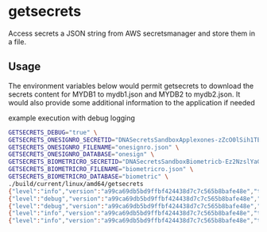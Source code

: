 # getsecrets

Access secrets a JSON string from AWS secretsmanager and store them in a file.

## Usage
The environment variables below would permit getsecrets to download the secrets content for MYDB1 to mydb1.json and MYDB2 to mydb2.json. It would also provide some additional information to the application if needed

example execution with debug logging
```bash
GETSECRETS_DEBUG="true" \
GETSECRETS_ONESIGNRO_SECRETID="DNASecretsSandboxApplexones-zZcO0lSih1TE" \
GETSECRETS_ONESIGNRO_FILENAME="onesignro.json" \
GETSECRETS_ONESIGNRO_DATABASE="onesign" \
GETSECRETS_BIOMETRICRO_SECRETID="DNASecretsSandboxBiometricb-Ez2NzslYaGgI" \
GETSECRETS_BIOMETRICRO_FILENAME="biometricro.json" \
GETSECRETS_BIOMETRICRO_DATABASE="biometric" \
./build/current/linux/amd64/getsecrets
{"level":"info","version":"a99ca69db5bd9ffbf424438d7c7c565b8bafe48e","time":"2023-10-18T06:24:12-04:00","message":"starting"}
{"level":"debug","version":"a99ca69db5bd9ffbf424438d7c7c565b8bafe48e","time":"2023-10-18T06:24:12-04:00","message":"will lookup DNASecretsSandboxBiometricb-Ez2NzslYaGgI for BIOMETRICRO and write it to biometricro.json"}
{"level":"debug","version":"a99ca69db5bd9ffbf424438d7c7c565b8bafe48e","time":"2023-10-18T06:24:12-04:00","message":"will lookup DNASecretsSandboxApplexones-zZcO0lSih1TE for ONESIGNRO and write it to onesignro.json"}
{"level":"info","version":"a99ca69db5bd9ffbf424438d7c7c565b8bafe48e","time":"2023-10-18T06:24:12-04:00","message":"wrote BIOMETRICRO - DNASecretsSandboxBiometricb-Ez2NzslYaGgI to biometricro.json"}
{"level":"info","version":"a99ca69db5bd9ffbf424438d7c7c565b8bafe48e","time":"2023-10-18T06:24:13-04:00","message":"wrote ONESIGNRO - DNASecretsSandboxApplexones-zZcO0lSih1TE to onesignro.json"}
```